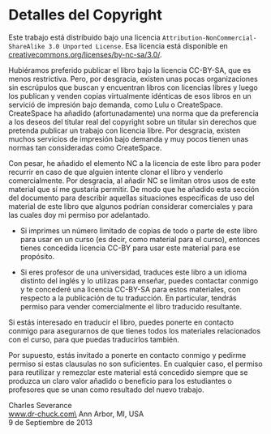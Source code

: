 Detalles del Copyright
======================

Este trabajo está distribuido bajo una licencia
`Attribution-NonCommercial-ShareAlike 3.0 Unported License`.
Esa licencia está disponible en
[creativecommons.org/licenses/by-nc-sa/3.0/](creativecommons.org/licenses/by-nc-sa/3.0/).

Hubiéramos preferido publicar el libro bajo la licencia CC-BY-SA, que es
menos restrictiva. Pero, por desgracia, existen unas pocas
organizaciones sin escrúpulos que buscan y encuentran libros con
licencias libres y luego los publican y venden copias virtualmente
idénticas de esos libros en un servició de impresión bajo demanda, como
Lulu o CreateSpace. CreateSpace ha añadido (afortunadamente) una norma
que da preferencia a los deseos del titular real del copyright sobre un
titular sin derechos que pretenda publicar un trabajo con licencia
libre. Por desgracia, existen muchos servicios de impresión bajo demanda
y muy pocos tienen unas normas tan consideradas como CreateSpace.

Con pesar, he añadido el elemento NC a la licencia de este libro para
poder recurrir en caso de que alguien intente clonar el libro y venderlo
comercialmente. Por desgracia, al añadir NC se limitan otros usos de
este material que sí me gustaría permitir. De modo que he añadido esta
sección del documento para describir aquellas situaciones específicas de
uso del material de este libro que algunos podrían considerar
comerciales y para las cuales doy mi permiso por adelantado.

-   Si imprimes un número limitado de copias de todo o parte de este
    libro para usar en un curso (es decir, como material para el curso),
    entonces tienes concedida licencia CC-BY para usar este material
    para ese propósito.

-   Si eres profesor de una universidad, traduces este libro a un idioma
    distinto del inglés y lo utilizas para enseñar, puedes contactar
    conmigo y te concederé una licencia CC-BY-SA para estos materiales,
    con respecto a la publicación de tu traducción. En particular,
    tendrás permiso para vender comercialmente el libro
    traducido resultante.

Si estás interesado en traducir el libro, puedes ponerte en contacto
conmigo para asegurarnos de que tienes todos los materiales relacionados
con el curso, para que puedas traducirlos también.

Por supuesto, estás invitado a ponerte en contacto conmigo y pedirme
permiso si estas clausulas no son suficientes. En cualquier caso, el
permiso para reutilizar y remezclar este material está concedido siempre
que se produzca un claro valor añadido o beneficio para los estudiantes
o profesores que se unan como resultado del nuevo trabajo.

Charles Severance\
www.dr-chuck.com\
Ann Arbor, MI, USA\
9 de Septiembre de 2013
